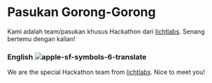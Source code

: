 # Pasukan Gorong-Gorong

Kami adalah team/pasukan khusus Hackathon dari [lichtlabs](https://github.com/lichtlabs). Senang bertemu dengan kalian!

### English <img src="https://i.ibb.co.com/fDNPkhC/apple-sf-symbols-6-translate.png" alt="apple-sf-symbols-6-translate" border="0">

We are the special Hackathon team from [lichtlabs](https://github.com/lichtlabs). Nice to meet you!


<!--

**Here are some ideas to get you started:**

🙋‍♀️ A short introduction - what is your organization all about?
🌈 Contribution guidelines - how can the community get involved?
👩‍💻 Useful resources - where can the community find your docs? Is there anything else the community should know?
🍿 Fun facts - what does your team eat for breakfast?
🧙 Remember, you can do mighty things with the power of [Markdown](https://docs.github.com/github/writing-on-github/getting-started-with-writing-and-formatting-on-github/basic-writing-and-formatting-syntax)
-->
